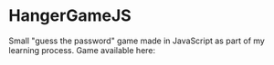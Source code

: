 # HangerGameJS

Small "guess the password" game made in JavaScript as part of my learning process. Game available here:
